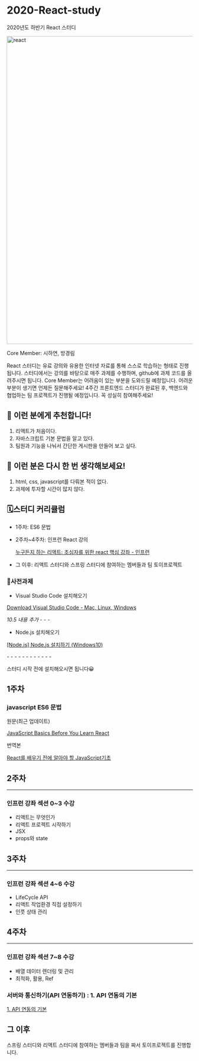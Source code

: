 # 2020-React-study
2020년도 하반기 React 스터디

<img width="834" alt="react" src="https://user-images.githubusercontent.com/35582991/103229595-b9605980-4976-11eb-92ee-177e7b11b65a.png">

Core Member: 시하연, 방경림

React 스터디는 유료 강의와 유용한 인터넷 자료를 통해 스스로 학습하는 형태로 진행됩니다. 스터디에서는 강의를 바탕으로 매주 과제를 수행하며, github에 과제 코드를 올려주시면 됩니다. Core Member는 어려움이 있는 부분을 도와드릴 예정입니다. 어려운 부분이 생기면 언제든 질문해주세요! 4주간 프론트엔드 스터디가 완료된 후, 백엔드와 협업하는 팀 프로젝트가 진행될 예정입니다. 꼭 성실히 참여해주세요! 

## 🤩 이런 분에게 추천합니다!
1. 리액트가 처음이다.
2. 자바스크립트 기본 문법을 알고 있다.
3. 팀원과 기능을 나눠서 간단한 게시판을 만들어 보고 싶다.

## 🧐 이런 분은 다시 한 번 생각해보세요!
1. html, css, javascript를 다뤄본 적이 없다.
2. 과제에 투자할 시간이 많지 않다.

## 🗓️스터디 커리큘럼

- 1주차: ES6 문법
- 2주차~4주차: 인프런 React 강의

  [누구든지 하는 리액트: 초심자를 위한 react 핵심 강좌 - 인프런](https://inf.run/PiQY)


- 그 이후: 리액트 스터디와 스프링 스터디에 참여하는 멤버들과 팀 토이프로젝트

### 📌사전과제

- Visual Studio Code 설치해오기

[Download Visual Studio Code - Mac, Linux, Windows](https://code.visualstudio.com/download)

*10.5 내용 추가 - - -* 

- Node.js 설치해오기

[[Node.js] Node.js 설치하기 (Windows10)](https://javacpro.tistory.com/62)

*- - - - - - - - - - - -* 

스터디 시작 전에 설치해오시면 됩니다😀

## 1주차

### javascript ES6 문법

원문(최근 업데이트)

[JavaScript Basics Before You Learn React](https://dev.to/nathansebhastian/javascript-basics-before-you-learn-react-38en)

번역본

[React를 배우기 전에 알아야 할 JavaScript기초](https://medium.com/@violetboralee/react%EB%A5%BC-%EB%B0%B0%EC%9A%B0%EA%B8%B0-%EC%A0%84%EC%97%90-%EC%95%8C%EC%95%84%EC%95%BC-%ED%95%A0-javascript%EA%B8%B0%EC%B4%88-e0665f8cbee0)

## 2주차

---

### 인프런 강좌 섹션 0~3 수강

- 리액트는 무엇인가
- 리액트 프로젝트 시작하기
- JSX
- props와 state

## 3주차

---

### 인프런 강좌 섹션 4~6 수강

- LifeCycle API
- 리액트 작업환경 직접 설정하기
- 인풋 상태 관리

## 4주차

---

### 인프런 강좌 섹션 7~8 수강

- 배열 데이터 렌더링 및 관리
- 최적화, 활용, Ref

### 서버와 통신하기(API 연동하기) : 1. API 연동의 기본

[1. API 연동의 기본](https://react.vlpt.us/integrate-api/01-basic.html)

## 그 이후

스프링 스터디와 리액트 스터디에 참여하는 멤버들과 팀을 짜서 토이프로젝트를 진행합니다.
